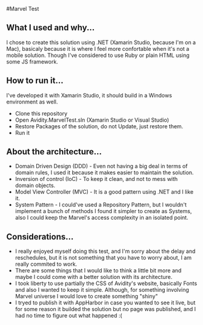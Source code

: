 #Marvel Test

What I used and why...
-------------

I chose to create this solution using .NET (Xamarin Studio, because I'm on a Mac), basicaly because it is where I feel more confortable when it's not a mobile solution. Though I've considered to use Ruby or plain HTML using some JS framework.

How to run it...
-----------

I've developed it with Xamarin Studio, it should build in a Windows environment as well.

- Clone this repository
- Open Avidity.MarvelTest.sln (Xamarin Studio or Visual Studio)
- Restore Packages of the solution, do not Update, just restore them.
- Run it

About the architecture...
--------

-	Domain Driven Design (DDD) - Even not having a big deal in terms of domain rules, I used it because it makes easier to maintain the solution.
-	Inversion of control (IoC) - To keep it clean, and not to mess with domain objects.
-	Model View Controller (MVC) - It is a good pattern using .NET and I like it.
-	System Pattern - I could've used a Repository Pattern, but I wouldn't implement a bunch of methods I found it simpler to create as Systems, also I could keep the Marvel's access complexity in an isolated point.


Considerations...
--------

- I really enjoyed myself doing this test, and I'm sorry about the delay and reschedules, but it is not something that you have to worry about, I am really commited to work.
- There are some things that I would like to think a little bit more and maybe I could come with a better solution with its architecture.
- I took liberty to use partially the CSS of Avidity's website, basically Fonts and also I wanted to keep it simple. Although, for something involving Marvel universe I would love to create something "shiny"
- I tryed to publish it with AppHarbor in case you wanted to see it live, but for some reason it builded the solution but no page was published, and I had no time to figure out what happened :(
